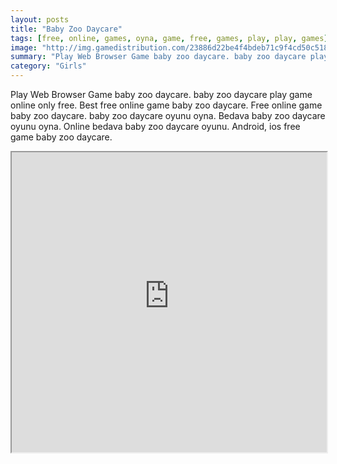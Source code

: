 ```yaml
---
layout: posts
title: "Baby Zoo Daycare"
tags: [free, online, games, oyna, game, free, games, play, play, games]
image: "http://img.gamedistribution.com/23886d22be4f4bdeb71c9f4cd50c518b.jpg"
summary: "Play Web Browser Game baby zoo daycare. baby zoo daycare play game online only free. Best free online game baby zoo daycare. Free online game baby zoo daycare. baby zoo daycare oyunu oyna. Bedava baby zoo daycare oyunu oyna. Online bedava baby zoo daycare oyunu. Android, ios free game baby zoo daycare."
category: "Girls"
---
```


Play Web Browser Game baby zoo daycare. baby zoo daycare play game online only free. Best free online game baby zoo daycare. Free online game baby zoo daycare. baby zoo daycare oyunu oyna. Bedava baby zoo daycare oyunu oyna. Online bedava baby zoo daycare oyunu. Android, ios free game baby zoo daycare.

<iframe width="100%" height="480px;" src="http://flash.gamedistribution.com?game=23886d22be4f4bdeb71c9f4cd50c518b"></iframe>